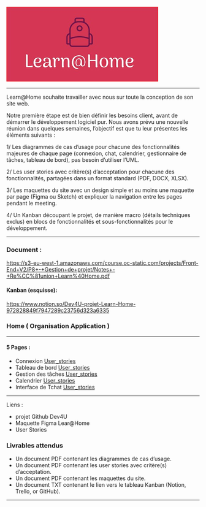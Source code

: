 ![logo](Assets/logo.jpg) 

- - -

Learn@Home souhaite travailler avec nous sur toute la conception de son site web. 

Notre première étape est de bien définir les besoins client, avant de démarrer le développement logiciel pur. Nous avons prévu une nouvelle réunion dans quelques semaines, l’objectif est que tu leur présentes les éléments suivants : 

1/ Les diagrammes de cas d’usage pour chacune des fonctionnalités majeures de chaque page (connexion, chat, calendrier, gestionnaire de tâches, tableau de bord), pas besoin d’utiliser l’UML.

2/ Les user stories avec critère(s) d’acceptation pour chacune des fonctionnalités, partagées dans un format standard (PDF, DOCX, XLSX).

3/ Les maquettes du site avec un design simple et au moins une maquette par page (Figma ou Sketch) et  expliquer la navigation entre les pages pendant le meeting.  

4/ Un Kanban découpant le projet, de manière macro (détails techniques exclus) en blocs de fonctionnalités et sous-fonctionnalités pour le développement.

- - -

### Document : 
https://s3-eu-west-1.amazonaws.com/course.oc-static.com/projects/Front-End+V2/P8+-+Gestion+de+projet/Notes+-+Re%CC%81union+Learn%40Home.pdf

#### Kanban (esquisse): 
https://www.notion.so/Dev4U-projet-Learn-Home-972828849f7947289c23756d323a6335

### Home ( Organisation Application )

- - -
#### 5 Pages : 
* Connexion [User_stories](User_stories/US_connexion.pdf) 
* Tableau de bord  [User_stories](User_stories/US_dashboard.pdf) 
* Gestion des tâches [User_stories](User_stories/US_gestion_des_tâches.pdf)
* Calendrier [User_stories](User_stories/US_calendrier.pdf)
* Interface de Tchat [User_stories](User_stories/US_tchat.pdf)

- - -

Liens : 
* projet Github Dev4U
* Maquette Figma Lear@Home
* User Stories

### Livrables  attendus
- Un document PDF contenant les diagrammes de cas d’usage.
- Un document PDF contenant les user stories avec critère(s) d’acceptation.
- Un document PDF contenant les maquettes du site.
- Un document TXT contenant le lien vers le tableau Kanban (Notion, Trello, or GitHub).

- - -